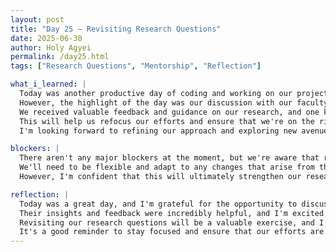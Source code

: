 ```yaml
---
layout: post
title: "Day 25 – Revisiting Research Questions"
date: 2025-06-30
author: Holy Agyei
permalink: /day25.html
tags: ["Research Questions", "Mentorship", "Reflection"]

what_i_learned: |
  Today was another productive day of coding and working on our project. 
  However, the highlight of the day was our discussion with our faculty mentor. 
  We received valuable feedback and guidance on our research, and one key takeaway was the need to revisit our research questions. 
  This will help us refocus our efforts and ensure that we're on the right track. 
  I'm looking forward to refining our approach and exploring new avenues.

blockers: |
  There aren't any major blockers at the moment, but we're aware that revisiting our research questions may require some adjustments to our approach. 
  We'll need to be flexible and adapt to any changes that arise from this process. 
  However, I'm confident that this will ultimately strengthen our research.

reflection: |
  Today was a great day, and I'm grateful for the opportunity to discuss our research with our faculty mentor. 
  Their insights and feedback were incredibly helpful, and I'm excited to apply what we've learned. 
  Revisiting our research questions will be a valuable exercise, and I'm looking forward to seeing how it shapes our project. 
  It's a good reminder to stay focused and ensure that our efforts are aligned with our goals.
---
```

